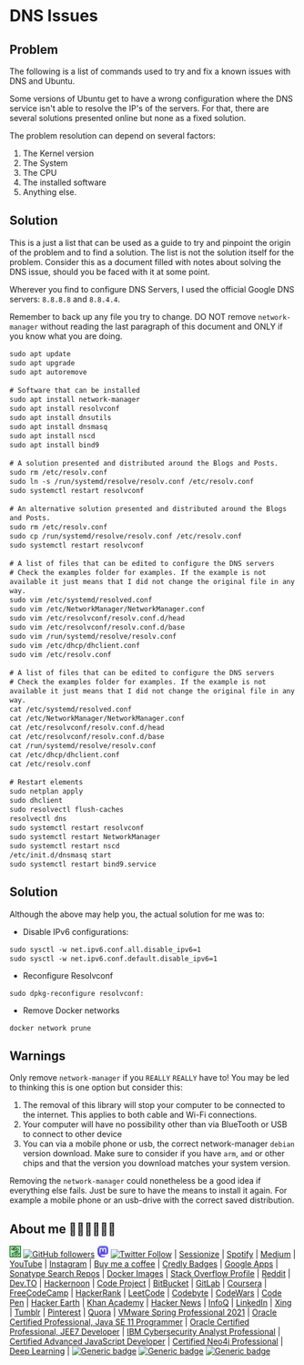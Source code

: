 # DNS Issues

## Problem
The following is a list of commands used to try and fix a known issues with DNS and Ubuntu.

Some versions of Ubuntu get to have a wrong configuration where the DNS service isn't able to resolve the IP's of the servers.
For that, there are several solutions presented online but none as a fixed solution.

The problem resolution can depend on several factors:

1.  The Kernel version
2.  The System
3.  The CPU
4.  The installed software
5.  Anything else.

## Solution

This is a just a list that can be used as a guide to try and pinpoint the origin of the problem and to find a solution. The list is not the solution itself for the problem.
Consider this as a document filled with notes about solving the DNS issue, should you be faced with it at some point.

Wherever you find to configure DNS Servers, I used the official Google DNS servers: `8.8.8.8` and `8.8.4.4`.

Remember to back up any file you try to change. DO NOT remove `network-manager` without reading the last paragraph of this document and ONLY if you know what you are doing.

```shell
sudo apt update
sudo apt upgrade
sudo apt autoremove

# Software that can be installed
sudo apt install network-manager
sudo apt install resolvconf
sudo apt install dnsutils
sudo apt install dnsmasq
sudo apt install nscd
sudo apt install bind9

# A solution presented and distributed around the Blogs and Posts.
sudo rm /etc/resolv.conf
sudo ln -s /run/systemd/resolve/resolv.conf /etc/resolv.conf
sudo systemctl restart resolvconf

# An alternative solution presented and distributed around the Blogs and Posts.
sudo rm /etc/resolv.conf
sudo cp /run/systemd/resolve/resolv.conf /etc/resolv.conf
sudo systemctl restart resolvconf

# A list of files that can be edited to configure the DNS servers
# Check the examples folder for examples. If the example is not available it just means that I did not change the original file in any way.
sudo vim /etc/systemd/resolved.conf
sudo vim /etc/NetworkManager/NetworkManager.conf
sudo vim /etc/resolvconf/resolv.conf.d/head
sudo vim /etc/resolvconf/resolv.conf.d/base
sudo vim /run/systemd/resolve/resolv.conf
sudo vim /etc/dhcp/dhclient.conf
sudo vim /etc/resolv.conf

# A list of files that can be edited to configure the DNS servers
# Check the examples folder for examples. If the example is not available it just means that I did not change the original file in any way.
cat /etc/systemd/resolved.conf
cat /etc/NetworkManager/NetworkManager.conf
cat /etc/resolvconf/resolv.conf.d/head
cat /etc/resolvconf/resolv.conf.d/base
cat /run/systemd/resolve/resolv.conf
cat /etc/dhcp/dhclient.conf
cat /etc/resolv.conf

# Restart elements
sudo netplan apply
sudo dhclient
sudo resolvectl flush-caches
resolvectl dns
sudo systemctl restart resolvconf
sudo systemctl restart NetworkManager
sudo systemctl restart nscd
/etc/init.d/dnsmasq start
sudo systemctl restart bind9.service
```

## Solution

Although the above may help you, the actual solution for me was to:

-   Disable IPv6 configurations:

```shell
sudo sysctl -w net.ipv6.conf.all.disable_ipv6=1
sudo sysctl -w net.ipv6.conf.default.disable_ipv6=1
```

-   Reconfigure Resolvconf

```shell
sudo dpkg-reconfigure resolvconf:
```

-   Remove Docker networks

```shell
docker network prune
```

## Warnings

Only remove `network-manager` if you `REALLY` `REALLY` have to! You may be led to thinking this is one option but consider this:

1.  The removal of this library will stop your computer to be connected to the internet. This applies to both cable and Wi-Fi connections.
2.  Your computer will have no possibility other than via BlueTooth or USB to connect to other device
3.  You can via a mobile phone or usb, the correct network-manager `debian` version download. Make sure to consider if you have `arm`, `amd` or other chips and that the version you download matches your system version.

Removing the `network-manager` could nonetheless be a good idea if everything else fails. Just be sure to have the means to install it again. For example a mobile phone or an usb-drive with the correct saved distribution.

## About me 👨🏽‍💻🚀🏳️‍🌈

[![alt text](https://raw.githubusercontent.com/jesperancinha/project-signer/master/project-signer-templates/icons-20/JEOrgLogo-20.png "João Esperancinha Homepage")](http://joaofilipesabinoesperancinha.nl)
[![GitHub followers](https://img.shields.io/github/followers/jesperancinha.svg?label=Jesperancinha&style=social "GitHub")](https://github.com/jesperancinha)
[![alt text](https://raw.githubusercontent.com/jesperancinha/project-signer/master/project-signer-templates/icons-20/mastodon-20.png "Mastodon")](https://masto.ai/@jesperancinha)
[![Twitter Follow](https://img.shields.io/twitter/follow/joaofse?label=João%20Esperancinha&style=social "Twitter")](https://twitter.com/joaofse)
| [Sessionize](https://sessionize.com/joao-esperancinha/)
| [Spotify](https://open.spotify.com/user/jlnozkcomrxgsaip7yvffpqqm?si=b54b89eae8894960)
| [Medium](https://medium.com/@jofisaes)
| [YouTube](https://www.youtube.com/@joaoesperancinha/featured)
| [Instagram](https://www.instagram.com/joaofisaes/)
| [Buy me a coffee](https://www.buymeacoffee.com/jesperancinha)
| [Credly Badges](https://www.credly.com/users/joao-esperancinha)
| [Google Apps](https://play.google.com/store/apps/developer?id=Joao+Filipe+Sabino+Esperancinha)
| [Sonatype Search Repos](https://search.maven.org/search?q=org.jesperancinha)
| [Docker Images](https://hub.docker.com/u/jesperancinha)
| [Stack Overflow Profile](https://stackoverflow.com/users/3702839/joao-esperancinha)
| [Reddit](https://www.reddit.com/user/jesperancinha/)
| [Dev.TO](https://dev.to/jofisaes)
| [Hackernoon](https://hackernoon.com/@jesperancinha)
| [Code Project](https://www.codeproject.com/Members/jesperancinha)
| [BitBucket](https://bitbucket.org/jesperancinha)
| [GitLab](https://gitlab.com/jesperancinha)
| [Coursera](https://www.coursera.org/user/da3ff90299fa9297e283ee8e65364ffb)
| [FreeCodeCamp](https://www.freecodecamp.org/jofisaes)
| [HackerRank](https://www.hackerrank.com/jofisaes)
| [LeetCode](https://leetcode.com/jofisaes)
| [Codebyte](https://coderbyte.com/profile/jesperancinha)
| [CodeWars](https://www.codewars.com/users/jesperancinha)
| [Code Pen](https://codepen.io/jesperancinha)
| [Hacker Earth](https://www.hackerearth.com/@jofisaes)
| [Khan Academy](https://www.khanacademy.org/profile/jofisaes)
| [Hacker News](https://news.ycombinator.com/user?id=jesperancinha)
| [InfoQ](https://www.infoq.com/profile/Joao-Esperancinha.2/)
| [LinkedIn](https://www.linkedin.com/in/joaoesperancinha/)
| [Xing](https://www.xing.com/profile/Joao_Esperancinha/cv)
| [Tumblr](https://jofisaes.tumblr.com/)
| [Pinterest](https://nl.pinterest.com/jesperancinha/)
| [Quora](https://nl.quora.com/profile/Jo%C3%A3o-Esperancinha)
| [VMware Spring Professional 2021](https://www.credly.com/badges/762fa7a4-9cf4-417d-bd29-7e072d74cdb7)
| [Oracle Certified Professional, Java SE 11 Programmer](https://www.credly.com/badges/87609d8e-27c5-45c9-9e42-60a5e9283280)
| [Oracle Certified Professional, JEE7 Developer](https://www.credly.com/badges/27a14e06-f591-4105-91ca-8c3215ef39a2)
| [IBM Cybersecurity Analyst Professional](https://www.credly.com/badges/ad1f4abe-3dfa-4a8c-b3c7-bae4669ad8ce)
| [Certified Advanced JavaScript Developer](https://cancanit.com/certified/1462/)
| [Certified Neo4j Professional](https://graphacademy.neo4j.com/certificates/c279afd7c3988bd727f8b3acb44b87f7504f940aac952495ff827dbfcac024fb.pdf)
| [Deep Learning](https://www.credly.com/badges/8d27e38c-869d-4815-8df3-13762c642d64)
| [![Generic badge](https://img.shields.io/static/v1.svg?label=GitHub&message=JEsperancinhaOrg&color=yellow "jesperancinha.org dependencies")](https://github.com/JEsperancinhaOrg)
[![Generic badge](https://img.shields.io/static/v1.svg?label=All%20Badges&message=Badges&color=red "All badges")](https://joaofilipesabinoesperancinha.nl/badges)
[![Generic badge](https://img.shields.io/static/v1.svg?label=Status&message=Project%20Status&color=red "Project statuses")](https://github.com/jesperancinha/project-signer/blob/master/project-signer-quality/Build.md)
